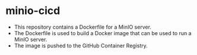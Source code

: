 # minio-cicd
- This repository contains a Dockerfile for a MinIO server.
- The Dockerfile is used to build a Docker image that can be used to run a MinIO server.
- The image is pushed to the GitHub Container Registry.
